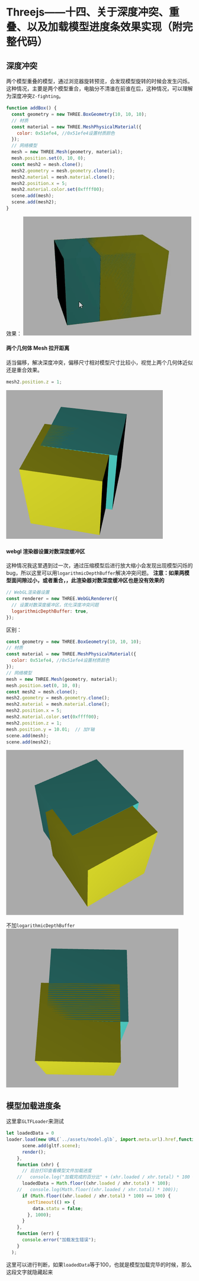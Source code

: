 # Threejs——十四、关于深度冲突、重叠、以及加载模型进度条效果实现（附完整代码）
## 深度冲突

两个模型重叠的模型，通过浏览器旋转预览，会发现模型旋转的时候会发生闪烁。
这种情况，主要是两个模型重合，电脑分不清谁在前谁在后，这种情况，可以理解为深度冲突`Z-fighting`。

```js
function addBox() {
  const geometry = new THREE.BoxGeometry(10, 10, 10);
  // 材质
  const material = new THREE.MeshPhysicalMaterial({
    color: 0x51efe4, //0x51efe4设置材质颜色
  });
  // 网络模型
  mesh = new THREE.Mesh(geometry, material);
  mesh.position.set(0, 10, 0);
  const mesh2 = mesh.clone();
  mesh2.geometry = mesh.geometry.clone();
  mesh2.material = mesh.material.clone();
  mesh2.position.x = 5;
  mesh2.material.color.set(0xffff00);
  scene.add(mesh);
  scene.add(mesh2);
}
```

效果：
![](img/Three13Img/tutieshi_454x320_5s.gif)

#### 两个几何体 Mesh 拉开距离

适当偏移，解决深度冲突，偏移尺寸相对模型尺寸比较小，视觉上两个几何体近似还是重合效果。

```js
mesh2.position.z = 1;
```

![](img/Three13Img/3.png)

#### webgl 渲染器设置对数深度缓冲区

这种情况我这里遇到过一次，通过压缩模型后进行放大缩小会发现出现模型闪烁的 bug，所以这里可以用`logarithmicDepthBuffer`解决冲突问题。
**注意：如果两模型面间隙过小，或者重合，，此渲染器对数深度缓冲区也是没有效果的**

```js
// WebGL渲染器设置
const renderer = new THREE.WebGLRenderer({
  // 设置对数深度缓冲区，优化深度冲突问题
  logarithmicDepthBuffer: true,
});
```

区别：

```js
const geometry = new THREE.BoxGeometry(10, 10, 10);
// 材质
const material = new THREE.MeshPhysicalMaterial({
  color: 0x51efe4, //0x51efe4设置材质颜色
});
// 网络模型
mesh = new THREE.Mesh(geometry, material);
mesh.position.set(0, 10, 0);
const mesh2 = mesh.clone();
mesh2.geometry = mesh.geometry.clone();
mesh2.material = mesh.material.clone();
mesh2.position.x = 5;
mesh2.material.color.set(0xffff00);
mesh2.position.z = 1;
mesh.position.y = 10.01;  // 加Y轴
scene.add(mesh);
scene.add(mesh2);
```
![](img/Three14Img/1.png)

不加`logarithmicDepthBuffer`
![](img/Three14Img/2.png)


## 模型加载进度条
这里拿`GLTFLoader`来测试
```js
let loadedData = 0
loader.load(new URL(`../assets/model.glb`, import.meta.url).href,function (gltf) {
      scene.add(gltf.scene);
      render();
    },
    function (xhr) {
      // 后台打印查看模型文件加载进度
    //   console.log("加载完成的百分比" + (xhr.loaded / xhr.total) * 100 + "%");
      loadedData = Math.floor((xhr.loaded / xhr.total) * 100);
    //   console.log(Math.floor((xhr.loaded / xhr.total) * 100));
      if (Math.floor((xhr.loaded / xhr.total) * 100) == 100) {
        setTimeout(() => {
          data.statu = false;
        }, 1000);
      }
    },
    function (err) {
      console.error("加载发生错误");
    }
  );
```
这里可以进行判断，如果`loadedData`等于100，也就是模型加载完毕的时候，那么这段文字就隐藏起来
